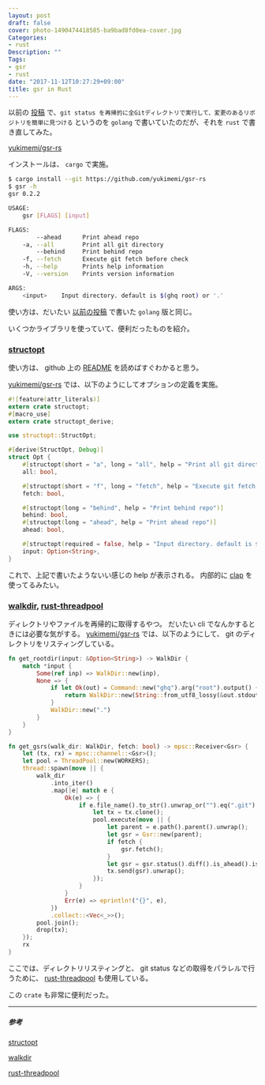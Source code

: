 ```yaml
---
layout: post
draft: false
cover: photo-1490474418585-ba9bad8fd0ea-cover.jpg
Categories:
- rust
Description: ""
Tags:
- gsr
- rust
date: "2017-11-12T10:27:29+09:00"
title: gsr in Rust
---
```


以前の [投稿](http://yukimemi.github.io/post/2017-03-19_git-status-recurse/) で、`git status を再帰的に全Gitディレクトリで実行して、変更のあるリポジトリを簡単に見つける` というのを `golang` で書いていたのだが、それを `rust` で書き直してみた。

[yukimemi/gsr-rs](https://github.com/yukimemi/gsr-rs)

インストールは、 `cargo` で実施。

```sh
$ cargo install --git https://github.com/yukimemi/gsr-rs
$ gsr -h
gsr 0.2.2

USAGE:
    gsr [FLAGS] [input]

FLAGS:
        --ahead      Print ahead repo
    -a, --all        Print all git directory
        --behind     Print behind repo
    -f, --fetch      Execute git fetch before check
    -h, --help       Prints help information
    -V, --version    Prints version information

ARGS:
    <input>    Input directory. default is $(ghq root) or '.'
```

使い方は、だいたい [以前の投稿](http://yukimemi.github.io/post/2017-03-19_git-status-recurse/) で書いた `golang` 版と同じ。

いくつかライブラリを使っていて、便利だったものを紹介。

### [structopt](https://github.com/TeXitoi/structopt)

使い方は、 github 上の [README](https://github.com/TeXitoi/structopt) を読めばすぐわかると思う。

[yukimemi/gsr-rs](https://github.com/yukimemi/gsr-rs) では、以下のようにしてオプションの定義を実施。


```rust
#![feature(attr_literals)]
extern crate structopt;
#[macro_use]
extern crate structopt_derive;

use structopt::StructOpt;

#[derive(StructOpt, Debug)]
struct Opt {
    #[structopt(short = "a", long = "all", help = "Print all git directory")]
    all: bool,

    #[structopt(short = "f", long = "fetch", help = "Execute git fetch before check")]
    fetch: bool,

    #[structopt(long = "behind", help = "Print behind repo")]
    behind: bool,
    #[structopt(long = "ahead", help = "Print ahead repo")]
    ahead: bool,

    #[structopt(required = false, help = "Input directory. default is $(ghq root) or '.'")]
    input: Option<String>,
}
```

これで、上記で書いたようないい感じの help が表示される。
内部的に [clap](https://github.com/kbknapp/clap-rs) を使ってるみたい。

### [walkdir](https://github.com/BurntSushi/walkdir), [rust-threadpool](https://github.com/rust-threadpool/rust-threadpool)

ディレクトリやファイルを再帰的に取得するやつ。
だいたい cli でなんかするときには必要な気がする。
[yukimemi/gsr-rs](https://github.com/yukimemi/gsr-rs) では、以下のようにして、 git のディレクトリをリスティングしている。

```rust
fn get_rootdir(input: &Option<String>) -> WalkDir {
    match *input {
        Some(ref inp) => WalkDir::new(inp),
        None => {
            if let Ok(out) = Command::new("ghq").arg("root").output() {
                return WalkDir::new(String::from_utf8_lossy(&out.stdout).trim_right());
            }
            WalkDir::new(".")
        }
    }
}

fn get_gsrs(walk_dir: WalkDir, fetch: bool) -> mpsc::Receiver<Gsr> {
    let (tx, rx) = mpsc::channel::<Gsr>();
    let pool = ThreadPool::new(WORKERS);
    thread::spawn(move || {
        walk_dir
            .into_iter()
            .map(|e| match e {
                Ok(e) => {
                    if e.file_name().to_str().unwrap_or("").eq(".git") {
                        let tx = tx.clone();
                        pool.execute(move || {
                            let parent = e.path().parent().unwrap();
                            let gsr = Gsr::new(parent);
                            if fetch {
                                gsr.fetch();
                            }
                            let gsr = gsr.status().diff().is_ahead().is_behind();
                            tx.send(gsr).unwrap();
                        });
                    }
                }
                Err(e) => eprintln!("{}", e),
            })
            .collect::<Vec<_>>();
        pool.join();
        drop(tx);
    });
    rx
}
```

ここでは、ディレクトリリスティングと、 git status などの取得をパラレルで行うために、 [rust-threadpool](https://github.com/rust-threadpool/rust-threadpool) も使用している。

この `crate` も非常に便利だった。

- - -

##### 参考

[structopt](https://github.com/TeXitoi/structopt)

[walkdir](https://github.com/BurntSushi/walkdir)

[rust-threadpool](https://github.com/rust-threadpool/rust-threadpool)

